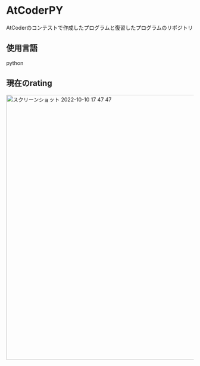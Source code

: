 # AtCoderPY
AtCoderのコンテストで作成したプログラムと復習したプログラムのリポジトリ
## 使用言語
python

## 現在のrating
<img width="711" alt="スクリーンショット 2022-10-10 17 47 47" src="https://user-images.githubusercontent.com/110759912/194829127-cf9a37ba-1f54-4b51-ab6c-546ebeaffc58.png">
